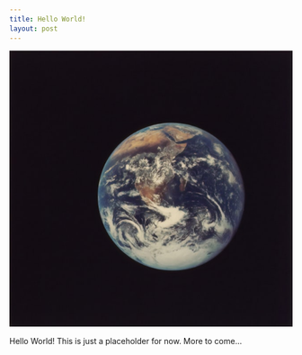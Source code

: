 ```yaml
---
title: Hello World!
layout: post
---
```

![earth](/assets/earth.jpg)

Hello World! This is just a placeholder for now. More to come...